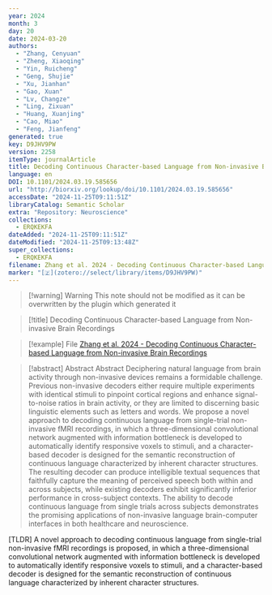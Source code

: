 ```yaml
---
year: 2024
month: 3
day: 20
date: 2024-03-20
authors:
  - "Zhang, Cenyuan"
  - "Zheng, Xiaoqing"
  - "Yin, Ruicheng"
  - "Geng, Shujie"
  - "Xu, Jianhan"
  - "Gao, Xuan"
  - "Lv, Changze"
  - "Ling, Zixuan"
  - "Huang, Xuanjing"
  - "Cao, Miao"
  - "Feng, Jianfeng"
generated: true
key: D9JHV9PW
version: 2258
itemType: journalArticle
title: Decoding Continuous Character-based Language from Non-invasive Brain Recordings
language: en
DOI: 10.1101/2024.03.19.585656
url: "http://biorxiv.org/lookup/doi/10.1101/2024.03.19.585656"
accessDate: "2024-11-25T09:11:51Z"
libraryCatalog: Semantic Scholar
extra: "Repository: Neuroscience"
collections:
  - ERQKEKFA
dateAdded: "2024-11-25T09:11:51Z"
dateModified: "2024-11-25T09:13:48Z"
super_collections:
  - ERQKEKFA
filename: Zhang et al. 2024 - Decoding Continuous Character-based Language from Non-invasive Brain Recordings
marker: "[🇿](zotero://select/library/items/D9JHV9PW)"
---
```


>[!warning] Warning
> This note should not be modified as it can be overwritten by the plugin which generated it

> [!title] Decoding Continuous Character-based Language from Non-invasive Brain Recordings

> [!example] File
> [Zhang et al. 2024 - Decoding Continuous Character-based Language from Non-invasive Brain Recordings](Zhang%20et%20al.%202024%20-%20Decoding%20Continuous%20Character-based%20Language%20from%20Non-invasive%20Brain%20Recordings.pdf)

> [!abstract] Abstract
> Abstract
>           Deciphering natural language from brain activity through non-invasive devices remains a formidable challenge. Previous non-invasive decoders either require multiple experiments with identical stimuli to pinpoint cortical regions and enhance signal-to-noise ratios in brain activity, or they are limited to discerning basic linguistic elements such as letters and words. We propose a novel approach to decoding continuous language from single-trial non-invasive fMRI recordings, in which a three-dimensional convolutional network augmented with information bottleneck is developed to automatically identify responsive voxels to stimuli, and a character-based decoder is designed for the semantic reconstruction of continuous language characterized by inherent character structures. The resulting decoder can produce intelligible textual sequences that faithfully capture the meaning of perceived speech both within and across subjects, while existing decoders exhibit significantly inferior performance in cross-subject contexts. The ability to decode continuous language from single trials across subjects demonstrates the promising applications of non-invasive language brain-computer interfaces in both healthcare and neuroscience.

[TLDR] A novel approach to decoding continuous language from single-trial non-invasive fMRI recordings is proposed, in which a three-dimensional convolutional network augmented with information bottleneck is developed to automatically identify responsive voxels to stimuli, and a character-based decoder is designed for the semantic reconstruction of continuous language characterized by inherent character structures.

